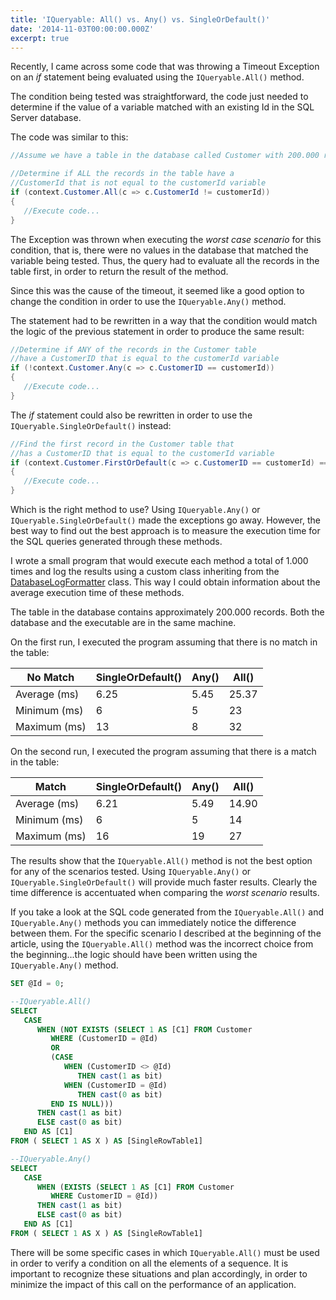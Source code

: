 ```yaml
---
title: 'IQueryable: All() vs. Any() vs. SingleOrDefault()'
date: '2014-11-03T00:00:00.000Z'
excerpt: true
---
```


Recently, I came across some code that was throwing a Timeout Exception on an <em>if</em> statement being evaluated using the `IQueryable.All()` method.

The condition being tested was straightforward, the code just needed to determine if the value of a variable matched with an existing Id in the SQL Server database.

The code was similar to this:

```csharp
//Assume we have a table in the database called Customer with 200.000 records.

//Determine if ALL the records in the table have a
//CustomerId that is not equal to the customerId variable
if (context.Customer.All(c => c.CustomerId != customerId))
{
   //Execute code...
}
```

<!--more-->

The Exception was thrown when executing the <em>worst case scenario</em> for this condition, that is, there were no values in the database that matched the variable being tested. Thus, the query had to evaluate all the records in the table first, in order to return the result of the method.

Since this was the cause of the timeout, it seemed like a good option to change the condition in order to use the `IQueryable.Any()` method.

The statement had to be rewritten in a way that the condition would match the logic of the previous statement in order to produce the same result:

```csharp
//Determine if ANY of the records in the Customer table
//have a CustomerID that is equal to the customerId variable
if (!context.Customer.Any(c => c.CustomerID == customerId))
{
   //Execute code...
}
```

The <em>if</em> statement could also be rewritten in order to use the <code>IQueryable.SingleOrDefault()</code> instead:

```csharp
//Find the first record in the Customer table that
//has a CustomerID that is equal to the customerId variable
if (context.Customer.FirstOrDefault(c => c.CustomerID == customerId) == null)
{
   //Execute code...
}
```

Which is the right method to use? Using `IQueryable.Any()` or `IQueryable.SingleOrDefault()` made the exceptions go away. However, the best way to find out the best approach is to measure the execution time for the SQL queries generated through these methods.

I wrote a small program that would execute each method a total of 1.000 times and log the results using a custom class inheriting from the [DatabaseLogFormatter](http://msdn.microsoft.com/en-us/library/system.data.entity.infrastructure.interception.databaselogformatter(v=vs.113).aspx) class. This way I could obtain information about the average execution time of these methods.

The table in the database contains approximately 200.000 records. Both the database and the executable are in the same machine.

On the first run, I executed the program assuming that there is no match in the table:

<div class="table-responsive">
<table class="table table-bordered">
<thead>
<tr>
<th>No Match</th>
<th>SingleOrDefault()</th>
<th>Any()</th>
<th>All()</th>
</tr>
</thead>
<tbody>
<tr>
<td>Average (ms)</td>
<td>6.25</td>
<td>5.45</td>
<td>25.37</td>
</tr>
<tr>
<td>Minimum (ms)</td>
<td>6</td>
<td>5</td>
<td>23</td>
</tr>
<tr>
<td>Maximum (ms)</td>
<td>13</td>
<td>8</td>
<td>32</td>
</tr>
</tbody>
</table>
</div>

On the second run, I executed the program assuming that there is a match in the table:

<div class="table-responsive">
<table class="table table-bordered">
<thead>
<tr>
<th>Match</th>
<th>SingleOrDefault()</th>
<th>Any()</th>
<th>All()</th>
</tr>
</thead>
<tbody>
<tr>
<td>Average (ms)</td>
<td>6.21</td>
<td>5.49</td>
<td>14.90</td>
</tr>
<tr>
<td>Minimum (ms)</td>
<td>6</td>
<td>5</td>
<td>14</td>
</tr>
<tr>
<td>Maximum (ms)</td>
<td>16</td>
<td>19</td>
<td>27</td>
</tr>
</tbody>
</table>
</div>

The results show that the `IQueryable.All()` method is not the best option for any of the scenarios tested. Using `IQueryable.Any()` or `IQueryable.SingleOrDefault()` will provide much faster results. Clearly the time difference is accentuated when comparing the <em>worst scenario</em> results.

If you take a look at the SQL code generated from the `IQueryable.All()` and `IQueryable.Any()` methods you can immediately notice the difference between them. For the specific scenario I described at the beginning of the article, using the `IQueryable.All()` method was the incorrect choice from the beginning...the logic should have been written using the `IQueryable.Any()` method.

```sql
SET @Id = 0;

--IQueryable.All()
SELECT
   CASE
      WHEN (NOT EXISTS (SELECT 1 AS [C1] FROM Customer
         WHERE (CustomerID = @Id)
         OR
         (CASE
            WHEN (CustomerID <> @Id)
               THEN cast(1 as bit)
            WHEN (CustomerID = @Id)
               THEN cast(0 as bit)
         END IS NULL)))
      THEN cast(1 as bit)
      ELSE cast(0 as bit)
   END AS [C1]
FROM ( SELECT 1 AS X ) AS [SingleRowTable1]

--IQueryable.Any()
SELECT
   CASE
      WHEN (EXISTS (SELECT 1 AS [C1] FROM Customer
         WHERE CustomerID = @Id))
      THEN cast(1 as bit)
      ELSE cast(0 as bit)
   END AS [C1]
FROM ( SELECT 1 AS X ) AS [SingleRowTable1]
```

There will be some specific cases in which `IQueryable.All()` must be used in order to verify a condition on all the elements of a sequence. It is important to recognize these situations and plan accordingly, in order to minimize the impact of this call on the performance of an application.
